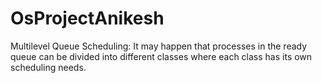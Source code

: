 # OsProjectAnikesh
Multilevel Queue Scheduling: It may happen that processes in the ready queue can be divided into different classes where each class has its own scheduling needs.
